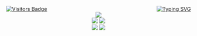 <div style="display: flex; justify-content: space-between; align-items: center; width: 100%;">
  <!-- 왼쪽 끝 -->
  <a href="https://hits.seeyoufarm.com">
    <img src="https://hits.seeyoufarm.com/api/count/incr/badge.svg?url=https%3A%2F%2Fgithub.com%2Fbamjun&count_bg=%2379C83D&title_bg=%23555555&icon=&icon_color=%23E7E7E7&title=visitors&edge_flat=false" alt="Visitors Badge" />
  </a>
  
  <!-- 오른쪽 끝 -->
  <a href="https://git.io/typing-svg">
    <img src="https://readme-typing-svg.demolab.com?font=Honk&size=35&pause=1000&random=false&width=435&lines=HI%2C+there.+I'm+bamjun.+%F0%9F%91%8B" alt="Typing SVG" />
  </a>
</div>




<!-- https://github.com/marketplace/actions/github-profile-summary-cards -->
<div align="center">
    <img src="http://github-profile-summary-cards.vercel.app/api/cards/profile-details?username=bamjun&theme=aura">
</div>
<div align="center">
    <img src="http://github-profile-summary-cards.vercel.app/api/cards/repos-per-language?username=bamjun&theme=aura">
    <img src="http://github-profile-summary-cards.vercel.app/api/cards/most-commit-language?username=bamjun&theme=aura">
</div>
<div align="center">
    <img src="http://github-profile-summary-cards.vercel.app/api/cards/stats?username=bamjun&theme=aura">
    <img src="http://github-profile-summary-cards.vercel.app/api/cards/productive-time?username=bamjun&theme=aura&utcOffset=9">
</div>
